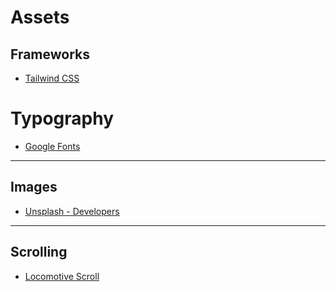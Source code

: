 # Assets

## Frameworks

* [Tailwind CSS](https://tailwindcss.com/)


# Typography

* [Google Fonts](https://fonts.google.com)

---

## Images

* [Unsplash - Developers](https://unsplash.com/developers)

---

## Scrolling

* [Locomotive Scroll](https://locomotivemtl.github.io/locomotive-scroll/)